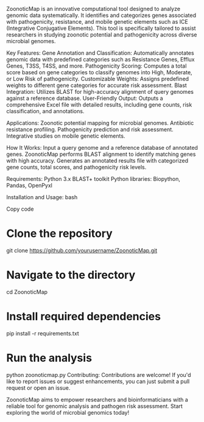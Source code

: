 ZoonoticMap is an innovative computational tool designed to analyze genomic data systematically. It identifies and categorizes genes associated with pathogenicity, resistance, and mobile genetic elements such as ICE (Integrative Conjugative Elements). This tool is specifically tailored to assist researchers in studying zoonotic potential and pathogenicity across diverse microbial genomes.

Key Features:
Gene Annotation and Classification: Automatically annotates genomic data with predefined categories such as Resistance Genes, Efflux Genes, T3SS, T4SS, and more.
Pathogenicity Scoring: Computes a total score based on gene categories to classify genomes into High, Moderate, or Low Risk of pathogenicity.
Customizable Weights: Assigns predefined weights to different gene categories for accurate risk assessment.
Blast Integration: Utilizes BLAST for high-accuracy alignment of query genomes against a reference database.
User-Friendly Output: Outputs a comprehensive Excel file with detailed results, including gene counts, risk classification, and annotations.

Applications:
Zoonotic potential mapping for microbial genomes.
Antibiotic resistance profiling.
Pathogenicity prediction and risk assessment.
Integrative studies on mobile genetic elements.

How It Works:
Input a query genome and a reference database of annotated genes.
ZoonoticMap performs BLAST alignment to identify matching genes with high accuracy.
Generates an annotated results file with categorized gene counts, total scores, and pathogenicity risk levels.

Requirements:
Python 3.x
BLAST+ toolkit
Python libraries: Biopython, Pandas, OpenPyxl

Installation and Usage:
bash

Copy code
# Clone the repository
git clone https://github.com/yourusername/ZoonoticMap.git

# Navigate to the directory
cd ZoonoticMap

# Install required dependencies
pip install -r requirements.txt

# Run the analysis
python zoonoticmap.py
Contributing:
Contributions are welcome! If you'd like to report issues or suggest enhancements, you can just submit a pull request or open an issue.

ZoonoticMap aims to empower researchers and bioinformaticians with a reliable tool for genomic analysis and pathogen risk assessment. Start exploring the world of microbial genomics today!

